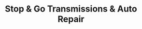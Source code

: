 ---
title: "Stop & Go Transmissions & Auto Repair"
url: /bridgeport/stop-und-go-transmissions-und-auto-repair/
shop: Autowerkstatt
---